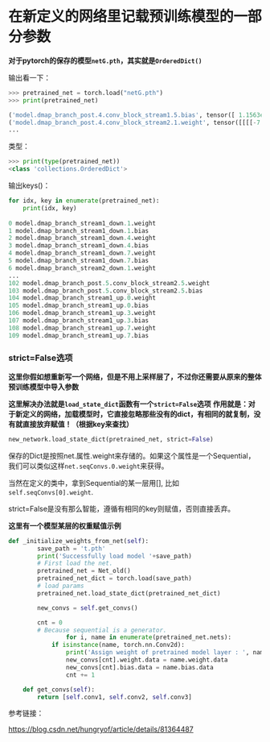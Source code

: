# 在新定义的网络里记载预训练模型的一部分参数

**对于pytorch的保存的模型`netG.pth`，其实就是`OrderedDict()`**

输出看一下：
```python
>>> pretrained_net = torch.load("netG.pth")
>>> print(pretrained_net)

('model.dmap_branch_post.4.conv_block_stream1.5.bias', tensor([ 1.1563e-02,  1.9707e-02, -3.9119e-03, ..., 4.6473e-03])), 
('model.dmap_branch_post.4.conv_block_stream2.1.weight', tensor([[[[-7.1143e-03,  2.0464e-02,  9.5958e-03],...]]]),
...

```
类型：
```python
>>> print(type(pretrained_net))
<class 'collections.OrderedDict'>
```

输出keys()：
```python
for idx, key in enumerate(pretrained_net):
    print(idx, key)
    
0 model.dmap_branch_stream1_down.1.weight
1 model.dmap_branch_stream1_down.1.bias
2 model.dmap_branch_stream1_down.4.weight
3 model.dmap_branch_stream1_down.4.bias
4 model.dmap_branch_stream1_down.7.weight
5 model.dmap_branch_stream1_down.7.bias
6 model.dmap_branch_stream2_down.1.weight
...
102 model.dmap_branch_post.5.conv_block_stream2.5.weight
103 model.dmap_branch_post.5.conv_block_stream2.5.bias
104 model.dmap_branch_stream1_up.0.weight
105 model.dmap_branch_stream1_up.0.bias
106 model.dmap_branch_stream1_up.3.weight
107 model.dmap_branch_stream1_up.3.bias
108 model.dmap_branch_stream1_up.7.weight
109 model.dmap_branch_stream1_up.7.bias

```

### strict=False选项

**这里你假如想重新写一个网络，但是不用上采样层了，不过你还需要从原来的整体预训练模型中导入参数**

**这里解决办法就是`load_state_dict`函数有一个`strict=False`选项**
**作用就是：对于新定义的网络，加载模型时，它直接忽略那些没有的dict，有相同的就复制，没有就直接放弃赋值！（根据key来查找）**
```python
new_network.load_state_dict(pretrained_net, strict=False)
```

保存的Dict是按照net.属性.weight来存储的。如果这个属性是一个Sequential，我们可以类似这样`net.seqConvs.0.weight`来获得。

当然在定义的类中，拿到Sequential的某一层用[], 比如`self.seqConvs[0].weight`.

strict=False是没有那么智能，遵循有相同的key则赋值，否则直接丢弃。

**这里有一个模型某层的权重赋值示例**
```python
def _initialize_weights_from_net(self):
        save_path = 't.pth'
        print('Successfully load model '+save_path)
        # First load the net.
        pretrained_net = Net_old()
        pretrained_net_dict = torch.load(save_path)
        # load params
        pretrained_net.load_state_dict(pretrained_net_dict)

        new_convs = self.get_convs()

        cnt = 0
        # Because sequential is a generator.
                for i, name in enumerate(pretrained_net.nets):
            if isinstance(name, torch.nn.Conv2d):
                print('Assign weight of pretrained model layer : ', name, ' to layer: ', new_convs[cnt])
                new_convs[cnt].weight.data = name.weight.data
                new_convs[cnt].bias.data = name.bias.data
                cnt += 1

    def get_convs(self):
        return [self.conv1, self.conv2, self.conv3]
```
参考链接：

https://blog.csdn.net/hungryof/article/details/81364487
